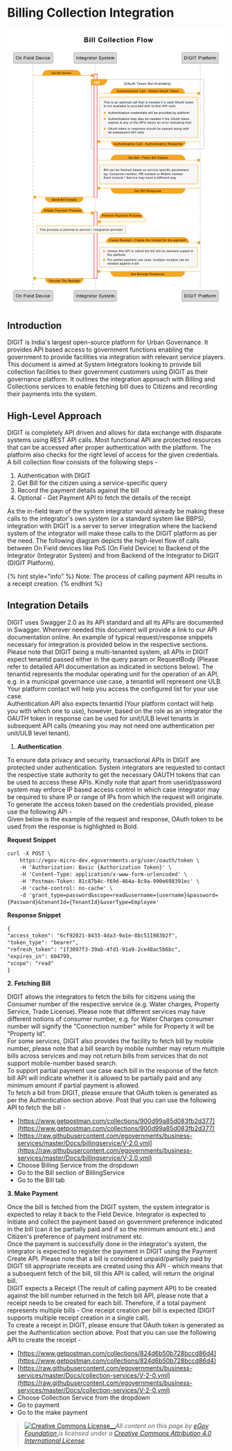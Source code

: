 # Billing Collection Integration

![](../../../../.gitbook/assets/108.png)

## Introduction <a id="Introduction:"></a>

DIGIT is India's largest open-source platform for Urban Governance. It provides API based access to government functions enabling the government to provide facilities via integration with relevant service players.  
This document is aimed at System Integrators looking to provide bill collection facilities to their government customers using DIGIT as their governance platform. It outlines the integration approach with Billing and Collections services to enable fetching bill dues to Citizens and recording their payments into the system.

## High-Level Approach <a id="High-Level-Approach:"></a>

DIGIT is completely API driven and allows for data exchange with disparate systems using REST API calls. Most functional API are protected resources that can be accessed after proper authentication with the platform. The platform also checks for the right level of access for the given credentials.  
A bill collection flow consists of the following steps -

1. Authentication with DIGIT
2. Get Bill for the citizen using a service-specific query
3. Record the payment details against the bill
4. Optional - Get Payment API to fetch the details of the receipt

As the in-field team of the system integrator would already be making these calls to the integrator's own system \(or a standard system like BBPS\), integration with DIGIT is a server to server integration where the backend system of the integrator will make these calls to the DIGIT platform as per the need. The following diagram depicts the high-level flow of calls between On Field devices like PoS \(On Field Device\) to Backend of the Integrator \(Integrator System\) and from Backend of the Integrator to DIGIT \(DIGIT Platform\).

{% hint style="info" %}
Note: The process of calling payment API results in a receipt creation.
{% endhint %}

## Integration Details <a id="Integration-details"></a>

DIGIT uses Swagger 2.0 as its API standard and all its APIs are documented in Swagger. Wherever needed this document will provide a link to our API documentation online. An example of typical request/response snippets necessary for integration is provided below in the respective sections.  
Please note that DIGIT being a multi-tenanted system, all APIs in DIGIT expect tenantid passed either in the query param or RequestBody \(Please refer to detailed API documentation as indicated in sections below\). The tenantid represents the modular operating unit for the operation of an API, e.g. in a municipal governance use case, a tenantid will represent one ULB. Your platform contact will help you access the configured list for your use case.  
Authentication API also expects tenantid \(Your platform contact will help you with which one to use\), however, based on the role as an integrator the OAUTH token in response can be used for unit/ULB level tenants in subsequent API calls \(meaning you may not need one authentication per unit/ULB level tenant\).

1. **Authentication**

To ensure data privacy and security, transactional APIs in DIGIT are protected under authentication. System integrators are requested to contact the respective state authority to get the necessary OAUTH tokens that can be used to access these APIs. Kindly note that apart from userid/password system may enforce IP based access control in which case integrator may be required to share IP or range of IPs from which the request will originate.  
To generate the access token based on the credentials provided, please use the following API -  
Given below is the example of the request and response, OAuth token to be used from the response is highlighted in Bold.

**Request Snippet**

```text
curl -X POST \
    https://egov-micro-dev.egovernments.org/user/oauth/token \
    -H 'Authorization: Basic {Authorization Token}' \
    -H 'Content-Type: application/x-www-form-urlencoded' \
    -H 'Postman-Token: 81c87b4c-f69d-464a-8c9a-990e698391ec' \
    -H 'cache-control: no-cache' \
    -d 'grant_type=password&scope=read&username={username}&password={Password}&tenantId={TenantId}&userType=Employee'
```

**Response Snippet**

```text
{
"access_token": "6cf92021-8433-4da3-9a1e-8bc511983b2f",
"token_type": "bearer",
"refresh_token": "1f3097f3-39ab-4fd1-91a9-2ce48ac5b6bc",
"expires_in": 604799,
"scope": "read"
}
```

**2. Fetching Bill**

DIGIT allows the integrators to fetch the bills for citizens using the Consumer number of the respective service \(e.g. Water charges, Property Service, Trade License\). Please note that different services may have different notions of consumer number, e.g. for Water Charges consumer number will signify the "Connection number" while for Property it will be "Property Id".  
For some services, DIGIT also provides the facility to fetch bill by mobile number, please note that a bill search by mobile number may return multiple bills across services and may not return bills from services that do not support mobile-number based search.  
To support partial payment use case each bill in the response of the fetch bill API will indicate whether it is allowed to be partially paid and any minimum amount if partial payment is allowed.  
To fetch a bill from DIGIT, please ensure that OAuth token is generated as per the Authentication section above. Post that you can use the following API to fetch the bill -

* [https://www.getpostman.com/collections/900d99a85d083fb2d377](https://www.getpostman.com/collections/900d99a85d083fb2d377)
* [https://raw.githubusercontent.com/egovernments/business-services/master/Docs/billingservice/V-2.0.yml](https://raw.githubusercontent.com/egovernments/business-services/master/Docs/billingservice/V-2.0.yml)
* Choose Billing Service from the dropdown
* Go to the Bill section of BillingService
* Go to the Bill tab

**3. Make Payment**

Once the bill is fetched from the DIGIT system, the system integrator is expected to relay it back to the Field Device. Integrator is expected to Initiate and collect the payment based on government preference indicated in the bill \(can it be partially paid and if so the minimum amount etc.\) and Citizen's preference of payment instrument etc.  
Once the payment is successfully done in the integrator's system, the integrator is expected to register the payment in DIGIT using the Payment Create API. Please note that a bill is considered unpaid/partially paid by DIGIT till appropriate receipts are created using this API - which means that a subsequent fetch of the bill, till this API is called, will return the original bill.  
DIGIT expects a Receipt \(The result of calling payment API\) to be created against the bill number returned in the fetch bill API, please note that a receipt needs to be created for each bill. Therefore, if a total payment represents multiple bills - One receipt creation per bill is expected \(DIGIT supports multiple receipt creation in a single call\).  
To create a receipt in DIGIT, please ensure that OAuth token is generated as per the Authentication section above. Post that you can use the following API to create the receipt -

* [https://www.getpostman.com/collections/824d6b50b728bccd86d4](https://www.getpostman.com/collections/824d6b50b728bccd86d4)
* [https://raw.githubusercontent.com/egovernments/business-services/master/Docs/collection-services/V-2-0.yml](https://raw.githubusercontent.com/egovernments/business-services/master/Docs/collection-services/V-2-0.yml)
* Choose Collection Service from the dropdown
* Go to payment
* Go to the make payment

> [![Creative Commons License](https://i.creativecommons.org/l/by/4.0/80x15.png)\_\_](http://creativecommons.org/licenses/by/4.0/)_All content on this page by_ [_eGov Foundation_ ](https://egov.org.in/)_is licensed under a_ [_Creative Commons Attribution 4.0 International License_](http://creativecommons.org/licenses/by/4.0/)_._

